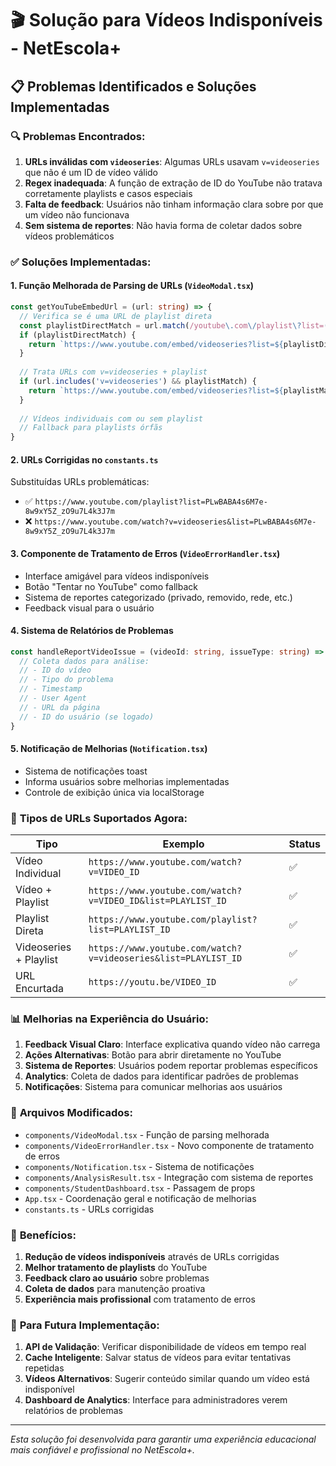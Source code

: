 # 🎬 Solução para Vídeos Indisponíveis - NetEscola+

## 📋 Problemas Identificados e Soluções Implementadas

### 🔍 **Problemas Encontrados:**

1. **URLs inválidas com `videoseries`**: Algumas URLs usavam `v=videoseries` que não é um ID de vídeo válido
2. **Regex inadequada**: A função de extração de ID do YouTube não tratava corretamente playlists e casos especiais
3. **Falta de feedback**: Usuários não tinham informação clara sobre por que um vídeo não funcionava
4. **Sem sistema de reportes**: Não havia forma de coletar dados sobre vídeos problemáticos

### ✅ **Soluções Implementadas:**

#### 1. **Função Melhorada de Parsing de URLs (`VideoModal.tsx`)**
```typescript
const getYouTubeEmbedUrl = (url: string) => {
  // Verifica se é uma URL de playlist direta
  const playlistDirectMatch = url.match(/youtube\.com\/playlist\?list=([a-zA-Z0-9_-]+)/);
  if (playlistDirectMatch) {
    return `https://www.youtube.com/embed/videoseries?list=${playlistDirectMatch[1]}`;
  }
  
  // Trata URLs com v=videoseries + playlist
  if (url.includes('v=videoseries') && playlistMatch) {
    return `https://www.youtube.com/embed/videoseries?list=${playlistMatch[1]}`;
  }
  
  // Vídeos individuais com ou sem playlist
  // Fallback para playlists órfãs
}
```

#### 2. **URLs Corrigidas no `constants.ts`**
Substituídas URLs problemáticas:
- ✅ `https://www.youtube.com/playlist?list=PLwBABA4s6M7e-8w9xY5Z_zO9u7L4k3J7m`
- ❌ `https://www.youtube.com/watch?v=videoseries&list=PLwBABA4s6M7e-8w9xY5Z_zO9u7L4k3J7m`

#### 3. **Componente de Tratamento de Erros (`VideoErrorHandler.tsx`)**
- Interface amigável para vídeos indisponíveis
- Botão "Tentar no YouTube" como fallback
- Sistema de reportes categorizado (privado, removido, rede, etc.)
- Feedback visual para o usuário

#### 4. **Sistema de Relatórios de Problemas**
```typescript
const handleReportVideoIssue = (videoId: string, issueType: string) => {
  // Coleta dados para análise:
  // - ID do vídeo
  // - Tipo do problema
  // - Timestamp
  // - User Agent
  // - URL da página
  // - ID do usuário (se logado)
}
```

#### 5. **Notificação de Melhorias (`Notification.tsx`)**
- Sistema de notificações toast
- Informa usuários sobre melhorias implementadas
- Controle de exibição única via localStorage

### 🎯 **Tipos de URLs Suportados Agora:**

| Tipo | Exemplo | Status |
|------|---------|--------|
| Vídeo Individual | `https://www.youtube.com/watch?v=VIDEO_ID` | ✅ |
| Vídeo + Playlist | `https://www.youtube.com/watch?v=VIDEO_ID&list=PLAYLIST_ID` | ✅ |
| Playlist Direta | `https://www.youtube.com/playlist?list=PLAYLIST_ID` | ✅ |
| Videoseries + Playlist | `https://www.youtube.com/watch?v=videoseries&list=PLAYLIST_ID` | ✅ |
| URL Encurtada | `https://youtu.be/VIDEO_ID` | ✅ |

### 📊 **Melhorias na Experiência do Usuário:**

1. **Feedback Visual Claro**: Interface explicativa quando vídeo não carrega
2. **Ações Alternativas**: Botão para abrir diretamente no YouTube
3. **Sistema de Reportes**: Usuários podem reportar problemas específicos
4. **Analytics**: Coleta de dados para identificar padrões de problemas
5. **Notificações**: Sistema para comunicar melhorias aos usuários

### 🔧 **Arquivos Modificados:**

- `components/VideoModal.tsx` - Função de parsing melhorada
- `components/VideoErrorHandler.tsx` - Novo componente de tratamento de erros
- `components/Notification.tsx` - Sistema de notificações
- `components/AnalysisResult.tsx` - Integração com sistema de reportes
- `components/StudentDashboard.tsx` - Passagem de props
- `App.tsx` - Coordenação geral e notificação de melhorias
- `constants.ts` - URLs corrigidas

### 🎯 **Benefícios:**

1. **Redução de vídeos indisponíveis** através de URLs corrigidas
2. **Melhor tratamento de playlists** do YouTube
3. **Feedback claro ao usuário** sobre problemas
4. **Coleta de dados** para manutenção proativa
5. **Experiência mais profissional** com tratamento de erros

### 🚀 **Para Futura Implementação:**

1. **API de Validação**: Verificar disponibilidade de vídeos em tempo real
2. **Cache Inteligente**: Salvar status de vídeos para evitar tentativas repetidas
3. **Vídeos Alternativos**: Sugerir conteúdo similar quando um vídeo está indisponível
4. **Dashboard de Analytics**: Interface para administradores verem relatórios de problemas

---

*Esta solução foi desenvolvida para garantir uma experiência educacional mais confiável e profissional no NetEscola+.*
